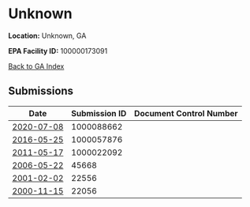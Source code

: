 # Unknown

**Location:** Unknown, GA

**EPA Facility ID:** 100000173091

[Back to GA Index](../../index.md)

## Submissions

| Date | Submission ID | Document Control Number |
|------|--------------|-------------------------|
| [2020-07-08](submissions/1000088662.md) | 1000088662 |  |
| [2016-05-25](submissions/1000057876.md) | 1000057876 |  |
| [2011-05-17](submissions/1000022092.md) | 1000022092 |  |
| [2006-05-22](submissions/45668.md) | 45668 |  |
| [2001-02-02](submissions/22556.md) | 22556 |  |
| [2000-11-15](submissions/22056.md) | 22056 |  |
